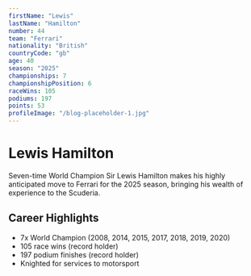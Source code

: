 ```yaml
---
firstName: "Lewis"
lastName: "Hamilton"
number: 44
team: "Ferrari"
nationality: "British"
countryCode: "gb"
age: 40
season: "2025"
championships: 7
championshipPosition: 6
raceWins: 105
podiums: 197
points: 53
profileImage: "/blog-placeholder-1.jpg"
---
```


# Lewis Hamilton

Seven-time World Champion Sir Lewis Hamilton makes his highly anticipated move to Ferrari for the 2025 season, bringing his wealth of experience to the Scuderia.

## Career Highlights

- 7x World Champion (2008, 2014, 2015, 2017, 2018, 2019, 2020)
- 105 race wins (record holder)
- 197 podium finishes (record holder)
- Knighted for services to motorsport
